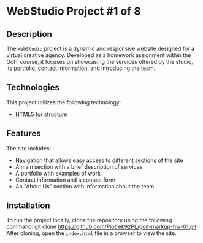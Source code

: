 # WebStudio Project #1 of 8

## Description
The `WebStudio` project is a dynamic and responsive website designed for a virtual creative agency. Developed as a homework assignment within the GoIT course, it focuses on showcasing the services offered by the studio, its portfolio, contact information, and introducing the team.

## Technologies
This project utilizes the following technology:
- HTML5 for structure

## Features
The site includes:
- Navigation that allows easy access to different sections of the site
- A main section with a brief description of services
- A portfolio with examples of work
- Contact information and a contact form
- An "About Us" section with information about the team

## Installation
To run the project locally, clone the repository using the following command:
git clone https://github.com/Piotrek92PL/goit-markup-hw-01.git
After cloning, open the `index.html` file in a browser to view the site.
